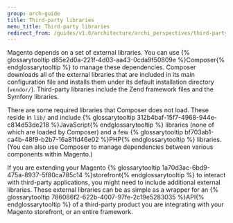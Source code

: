 ```yaml
---
group: arch-guide
title: Third-party libraries
menu_title: Third-party libraries
redirect_from: /guides/v1.0/architecture/archi_perspectives/third-party-libs.html
---
```


Magento depends on a set of external libraries. You can use {% glossarytooltip d85e2d0a-221f-4d03-aa43-0cda9f50809e %}Composer{% endglossarytooltip %} to manage these dependencies. Composer downloads all of the external libraries that are included in its main configuration file and installs them under its default installation directory (`vendor/`). Third-party libraries include the Zend framework files and the Symfony libraries.

There are some required libraries that Composer does not load. These reside in `lib/` and include {% glossarytooltip 312b4baf-15f7-4968-944e-c814d53de218 %}JavaScript{% endglossarytooltip %} libraries (none of which are loaded by Composer) and a few {% glossarytooltip bf703ab1-ca4b-48f9-b2b7-16a81fd46e02 %}PHP{% endglossarytooltip %} libraries. (You can also use Composer to manage dependencies between various components within Magento.)

If you are extending your Magento {% glossarytooltip 1a70d3ac-6bd9-475a-8937-5f80ca785c14 %}storefront{% endglossarytooltip %} to interact with third-party applications, you might need to include additional external libraries. These external libraries can be as simple as a wrapper for an {% glossarytooltip 786086f2-622b-4007-97fe-2c19e5283035 %}API{% endglossarytooltip %} of a third-party product you are integrating with your Magento storefront, or an entire framework.
